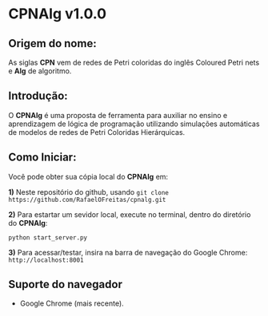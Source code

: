 # CPNAlg v1.0.0

## Origem do nome:

As siglas **CPN** vem de redes de Petri coloridas do inglês Coloured Petri nets e **Alg** de algoritmo.

## Introdução:

O **CPNAlg** é uma proposta de ferramenta para auxiliar no ensino e aprendizagem de lógica de programação utilizando
simulações automáticas de modelos de redes de Petri Coloridas Hierárquicas.

## Como Iniciar:

Você pode obter sua cópia local do **CPNAlg** em:

**1)** Neste repositório do github, usando ```git clone https://github.com/RafaelOFreitas/cpnalg.git```

**2)** Para estartar um sevidor local, execute no terminal, dentro do diretório do **CPNAlg**: 
```console 
python start_server.py
```

**3)** Para acessar/testar, insira  na barra de navegação do Google Chrome: ```http://localhost:8001```

## Suporte do navegador

- Google Chrome (mais recente).